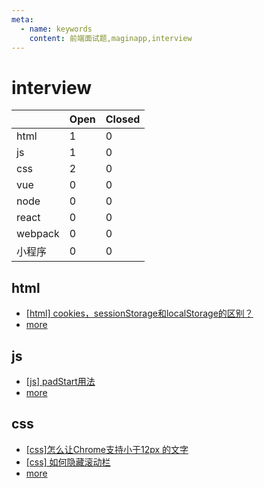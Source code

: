 ```yaml
---
meta:
  - name: keywords
    content: 前端面试题,maginapp,interview
---
```


# interview

|      | Open | Closed |
| :--- | :--- | ----- |
| html | 1 | 0 |
| js | 1 | 0 |
| css | 2 | 0 |
| vue | 0 | 0 |
| node | 0 | 0 |
| react | 0 | 0 |
| webpack | 0 | 0 |
| 小程序 | 0 | 0 |

## html

* [[html] cookies，sessionStorage和localStorage的区别？](https://github.com/maginapp/sharing-technology-article/issues/12)
* [more](https://github.com/maginapp/sharing-technology-article/issues?q=is%3Aopen+is%3Aissue+label%3Ahtml)
## js

* [[js] padStart用法](https://github.com/maginapp/sharing-technology-article/issues/10)
* [more](https://github.com/maginapp/sharing-technology-article/issues?q=is%3Aopen+is%3Aissue+label%3Ajs)
## css

* [[css]怎么让Chrome支持小于12px 的文字](https://github.com/maginapp/sharing-technology-article/issues/11)
* [[css] 如何隐藏滚动栏](https://github.com/maginapp/sharing-technology-article/issues/9)
* [more](https://github.com/maginapp/sharing-technology-article/issues?q=is%3Aopen+is%3Aissue+label%3Acss)
